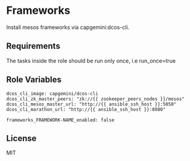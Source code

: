 Frameworks
=========

Install mesos frameworks via capgemini:dcos-cli.

Requirements
------------

The tasks inside the role should be run only once, i.e run_once=true

Role Variables
--------------
```
dcos_cli_image: capgemini/dcos-cli
dcos_cli_zk_master_peers: "zk://{{ zookeeper_peers_nodes }}/mesos"
dcos_cli_mesos_master_url: "http://{{ ansible_ssh_host }}:5050"
dcos_cli_marathon_url: "http://{{ ansible_ssh_host }}:8080"

frameworks_FRAMEWORK-NAME_enabled: false
```

License
-------

MIT

